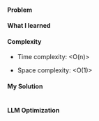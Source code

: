 #### Problem
<Link>

#### What I learned

#### Complexity
- Time complexity:
<O(n)>

- Space complexity:
<O(1)>

#### My Solution
```<language>

```

#### LLM Optimization
<copied text from CGPT or CoPilot>